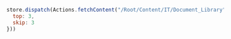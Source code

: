 ```javascript
store.dispatch(Actions.fetchContent("/Root/Content/IT/Document_Library", {
  top: 3,
  skip: 3
}))
```
